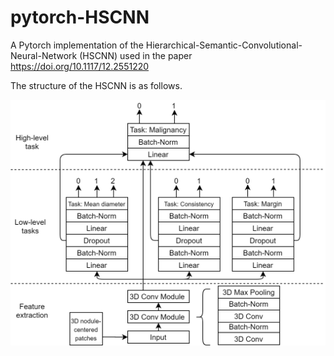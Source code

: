 # pytorch-HSCNN
A Pytorch implementation of the Hierarchical-Semantic-Convolutional-Neural-Network (HSCNN) used in the paper https://doi.org/10.1117/12.2551220

The structure of the HSCNN is as follows. 

![Image of HSCNN architecture](HSCNN_architecture.png)
